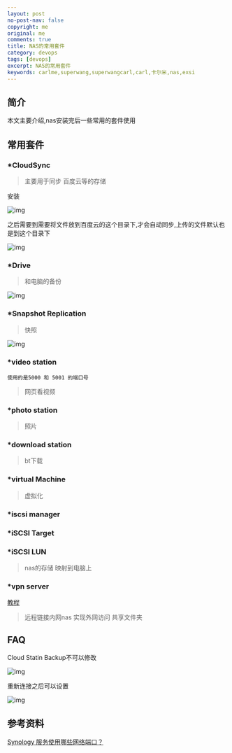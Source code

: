 ```yaml
---
layout: post
no-post-nav: false 
copyright: me
original: me
comments: true
title: NAS的常用套件
category: devops
tags: [devops]
excerpt: NAS的常用套件
keywords: carlme,superwang,superwangcarl,carl,卡尔米,nas,exsi
---
```


## 简介

本文主要介绍,nas安装完后一些常用的套件使用

## 常用套件

### *CloudSync

> 主要用于同步 百度云等的存储

安装

![img](../../assets/images/blog/2019/20190421191437.png)

之后需要到需要将文件放到百度云的这个目录下,才会自动同步,上传的文件默认也是到这个目录下

![img](../../assets/images/blog/2019/20190424113011.png)

### *Drive

> 和电脑的备份

![img](../../assets/images/blog/2019/20190421203313.png)

### *Snapshot Replication

> 快照

![img](../../assets/images/blog/2019/20190421205320.png)

### *video station

`使用的是5000 和 5001 的端口号`

> 网页看视频

### *photo station

> 照片

### *download station

> bt下载

### *virtual Machine

> 虚拟化

### *iscsi manager

### *iSCSI Target

### *iSCSI LUN

> nas的存储 映射到电脑上

### *vpn server

[教程]({{site.url}}/devops/2019/05/31/devops-exsi-nas-vpnserver-file.html)

> 远程链接内网nas 实现外网访问 共享文件夹

## FAQ

Cloud Statin Backup不可以修改

![img](../../assets/images/blog/2019/20190422231640.png)

重新连接之后可以设置

![img](../../assets/images/blog/2019/20190422231830.png)

## 参考资料

[Synology 服务使用哪些网络端口？](https://o.hiue.cn/41.html)
